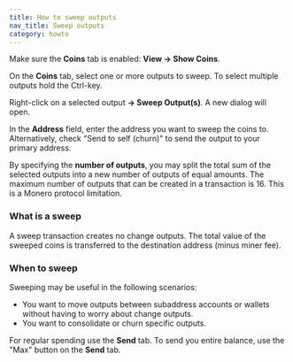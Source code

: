```yaml
---
title: How to sweep outputs
nav_title: Sweep outputs
category: howto
---
```


Make sure the **Coins** tab is enabled: **View → Show Coins**.

On the **Coins** tab, select one or more outputs to sweep. To select multiple outputs hold the Ctrl-key.

Right-click on a selected output **→ Sweep Output(s)**. A new dialog will open.

In the **Address** field, enter the address you want to sweep the coins to. Alternatively, check "Send to self (churn)" to send the output to your primary address.

By specifying the **number of outputs**, you may split the total sum of the selected outputs into a new number of outputs of equal amounts. The maximum number of outputs that can be created in a transaction is 16. This is a Monero protocol limitation.

### What is a sweep

A sweep transaction creates no change outputs. The total value of the sweeped coins is transferred to the destination address (minus miner fee).

### When to sweep

Sweeping may be useful in the following scenarios:

- You want to move outputs between subaddress accounts or wallets without having to worry about change outputs.
- You want to consolidate or churn specific outputs.

For regular spending use the **Send** tab. To send you entire balance, use the "Max" button on the **Send** tab.
